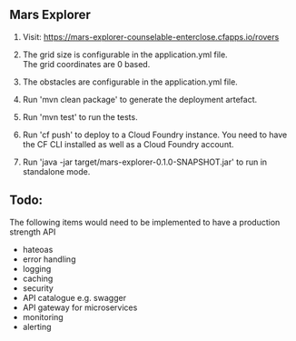 Mars Explorer
---
1. Visit: https://mars-explorer-counselable-enterclose.cfapps.io/rovers

2. The grid size is configurable in the application.yml file.  
The grid coordinates are 0 based.

3. The obstacles are configurable in the application.yml file.

4. Run 'mvn clean package' to generate the deployment artefact.  
5. Run 'mvn test' to run the tests.  

6. Run 'cf push' to deploy to a Cloud Foundry instance. You need to have the CF CLI installed as well as a Cloud Foundry account.

7. Run 'java -jar target/mars-explorer-0.1.0-SNAPSHOT.jar' to run in standalone mode.  

Todo:
---

The following items would need to be implemented to have a production strength API
* hateoas
* error handling
* logging
* caching
* security
* API catalogue e.g. swagger
* API gateway for microservices
* monitoring
* alerting
